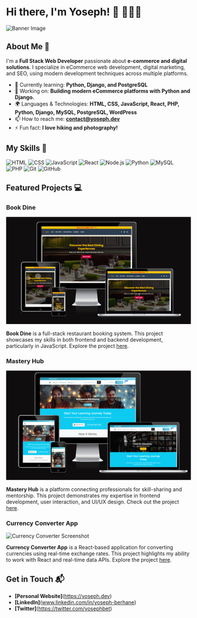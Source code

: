 # Hi there, I'm Yoseph! 👋 👨🏾‍💻

![Banner Image](https://github.com/yosephdev/GitHub-Profile/blob/master/banner.png)

## About Me 🚀

I'm a **Full Stack Web Developer** passionate about **e-commerce and digital solutions**. I specialize in eCommerce web development, digital marketing, and SEO, using modern development techniques across multiple platforms. 

- 🌱 Currently learning: **Python, Django, and PostgreSQL**
- 🔭 Working on: **Building modern eCommerce platforms with Python and Django.**
- 🌍 Languages & Technologies: **HTML, CSS, JavaScript, React, PHP, Python, Django, MySQL, PostgreSQL, WordPress**
- 📫 How to reach me: **contact@yoseph.dev**
- ⚡ Fun fact: **I love hiking and photography!**

## My Skills 🧠

![HTML](https://img.shields.io/badge/-HTML-E34F26?style=flat-square&logo=html5&logoColor=white)
![CSS](https://img.shields.io/badge/-CSS-1572B6?style=flat-square&logo=css3&logoColor=white)
![JavaScript](https://img.shields.io/badge/-JavaScript-F7DF1E?style=flat-square&logo=javascript&logoColor=black)
![React](https://img.shields.io/badge/-React-61DAFB?style=flat-square&logo=react&logoColor=black)
![Node.js](https://img.shields.io/badge/-Node.js-339933?style=flat-square&logo=node.js&logoColor=white)
![Python](https://img.shields.io/badge/-Python-3776AB?style=flat-square&logo=python&logoColor=white)
![MySQL](https://img.shields.io/badge/-MySQL-4479A1?style=flat-square&logo=mysql&logoColor=white)
![PHP](https://img.shields.io/badge/-PHP-777BB4?style=flat-square&logo=php&logoColor=white)
![Git](https://img.shields.io/badge/-Git-F05032?style=flat-square&logo=git&logoColor=white)
![GitHub](https://img.shields.io/badge/-GitHub-181717?style=flat-square&logo=github&logoColor=white)


## Featured Projects 💻

### Book Dine

![Book Dine Screenshot](https://github.com/yosephdev/book-dine/blob/main/docs/readme_images/image-mockup.png) 

**Book Dine** is a full-stack restaurant booking system. This project showcases my skills in both frontend and backend development, particularly in JavaScript. Explore the project [here](https://github.com/yosephdev/book-dine).

### Mastery Hub

![Mastery Hub Screenshot](https://github.com/yosephdev/mastery-hub/blob/main/docs/readme_images/responsive-preview.png?raw=true)

**Mastery Hub** is a platform connecting professionals for skill-sharing and mentorship. This project demonstrates my expertise in frontend development, user interaction, and UI/UX design. Check out the project [here](https://github.com/yosephdev/mastery-hub).

### Currency Converter App

![Currency Converter Screenshot](https://github.com/yosephdev/currency-converter-app/raw/main/image-mockup.png)

**Currency Converter App** is a React-based application for converting currencies using real-time exchange rates. This project highlights my ability to work with React and real-time data APIs. Explore the project [here](https://github.com/yosephdev/currency-converter-app).


## Get in Touch 📬

- **[Personal Website]**(https://yoseph.dev)
- **[LinkedIn]**(www.linkedin.com/in/yoseph-berhane)
- **[Twitter]**(https://twitter.com/yosephbet)
